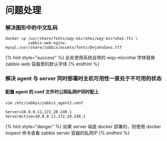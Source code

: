 # 问题处理

### 解决图形中的中文乱码

```
docker cp /usr/share/fonts/wqy-microhei/wqy-microhei.ttc \
          zabbix-web-nginx-mysql:/usr/share/zabbix/assets/fonts/DejaVuSans.ttf
```

{% hint style="success" %}
此处使用系统自带的 wqy-microhei 字体替换 zabbix-web 容器里的默认字体
{% endhint %}



### 解决 agent 与 server 同时部署时主机可用性一直处于不可用的状态

#### 配置 agent 的 conf 文件时公网私网IP同时配上

```
vim /etc/zabbix/zabbix_agent2.conf

Server=10.0.0.11,172.20.240.1
ServerActive=10.0.0.11,172.20.240.1
```

{% hint style="danger" %}
如果 server 端是 docker 部署的，则使用 docker inspect 命令查看 zabbix server 容器的私网IP
{% endhint %}
